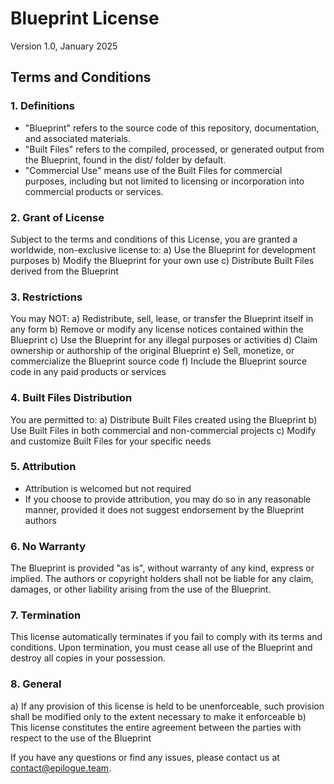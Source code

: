 # Blueprint License

Version 1.0, January 2025

## Terms and Conditions

### 1. Definitions
- "Blueprint" refers to the source code of this repository, documentation, and associated materials.
- "Built Files" refers to the compiled, processed, or generated output from the Blueprint, found in the dist/ folder by default.
- "Commercial Use" means use of the Built Files for commercial purposes, including but not limited to licensing or incorporation into commercial products or services.

### 2. Grant of License
Subject to the terms and conditions of this License, you are granted a worldwide, non-exclusive license to:
a) Use the Blueprint for development purposes
b) Modify the Blueprint for your own use
c) Distribute Built Files derived from the Blueprint

### 3. Restrictions
You may NOT:
a) Redistribute, sell, lease, or transfer the Blueprint itself in any form
b) Remove or modify any license notices contained within the Blueprint
c) Use the Blueprint for any illegal purposes or activities
d) Claim ownership or authorship of the original Blueprint
e) Sell, monetize, or commercialize the Blueprint source code
f) Include the Blueprint source code in any paid products or services

### 4. Built Files Distribution
You are permitted to:
a) Distribute Built Files created using the Blueprint
b) Use Built Files in both commercial and non-commercial projects
c) Modify and customize Built Files for your specific needs

### 5. Attribution
- Attribution is welcomed but not required
- If you choose to provide attribution, you may do so in any reasonable manner, provided it does not suggest endorsement by the Blueprint authors

### 6. No Warranty
The Blueprint is provided "as is", without warranty of any kind, express or implied. The authors or copyright holders shall not be liable for any claim, damages, or other liability arising from the use of the Blueprint.

### 7. Termination
This license automatically terminates if you fail to comply with its terms and conditions. Upon termination, you must cease all use of the Blueprint and destroy all copies in your possession.

### 8. General
a) If any provision of this license is held to be unenforceable, such provision shall be modified only to the extent necessary to make it enforceable
b) This license constitutes the entire agreement between the parties with respect to the use of the Blueprint


If you have any questions or find any issues, please contact us at contact@epilogue.team.
